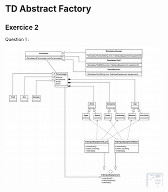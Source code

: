 # TD Abstract Factory

## Exercice 2

Question 1 :

![alt text](https://github.com/malo2b/M1_TD_Patterns_FactoryMethod_Ex2/blob/master/DiagrammeDeClasses.png?raw=true)


